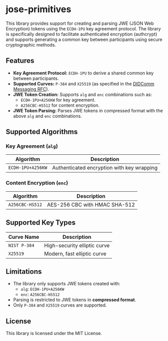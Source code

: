 # jose-primitives
 
This library provides support for creating and parsing JWE (JSON Web Encryption) tokens using the `ECDH-1PU` key agreement protocol. The library is specifically designed to facilitate authenticated encryption (authcrypt) and supports generating a common key between participants using secure cryptographic methods.

## Features
- **Key Agreement Protocol:** `ECDH-1PU` to derive a shared common key between participants.
- **Supported Curves:** `P-384` and `X25519` (as specified in the [DIDComm Messaging RFC](https://identity.foundation/didcomm-messaging/spec/)).
- **JWE Token Creation:** Supports `alg` and `enc` combinations such as:
  - `ECDH-1PU+A256KW` for key agreement.
  - `A256CBC-HS512` for content encryption.
- **JWE Token Parsing:** Parses JWE tokens in compressed format with the above `alg` and `enc` combinations.

## Supported Algorithms

### Key Agreement (`alg`)
| Algorithm         | Description                                |
| ----------------- | ------------------------------------------ |
| `ECDH-1PU+A256KW` | Authenticated encryption with key wrapping |

### Content Encryption (`enc`)
| Algorithm       | Description                   |
| --------------- | ----------------------------- |
| `A256CBC-HS512` | AES-256 CBC with HMAC SHA-512 |

## Supported Key Types
| Curve Name   | Description                  |
| ------------ | ---------------------------- |
| `NIST P-384` | High-security elliptic curve |
| `X25519`     | Modern, fast elliptic curve  |

## Limitations
- The library only supports JWE tokens created with:
  - `alg`: `ECDH-1PU+A256KW`
  - `enc`: `A256CBC-HS512`
- Parsing is restricted to JWE tokens in **compressed format**.
- Only `P-384` and `X25519` curves are supported.

## License
This library is licensed under the MIT License.

